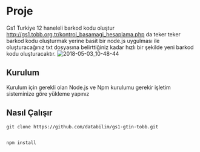 # Proje 
Gs1 Turkiye 12 haneleli barkod kodu oluştur  http://gs1.tobb.org.tr/kontrol_basamagi_hesaplama.php da teker teker barkod  kodu  oluşturmak yerine basit bir node.js uygulması ile oluşturacağınız txt dosyasına belirttiğiniz kadar  hızlı bir şekilde yeni barkod kodu oluşturacaktır.
![2018-05-03_10-48-44](https://user-images.githubusercontent.com/3524546/39565557-15f45bf0-4ec1-11e8-8d99-1b43450737f9.png)
## Kurulum 
Kurulum için gerekli olan Node.js ve Npm kurulumu gerekir işletim sisteminize göre yükleme yapınız

## Nasıl Çalışır 


```
git clone https://github.com/databilim/gs1-gtin-tobb.git 


npm install 


```


